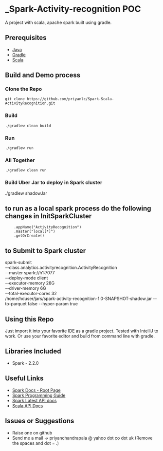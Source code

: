 # _Spark-Activity-recognition POC
A project with scala, apache spark built using gradle.

## Prerequisites
- [Java](https://java.com/en/download/)
- [Gradle](https://gradle.org/)
- [Scala](https://www.scala-lang.org/)

## Build and Demo process

### Clone the Repo
`git clone https://github.com/priyanlc/Spark-Scala-ActivityRecognition.git`

### Build
`./gradlew clean build`
### Run
`./gradlew run`
### All Together
`./gradlew clean run`
### Build Uber Jar to deploy in Spark cluster
./gradlew shadowJar

## to run as a local spark process do the following changes in InitSparkCluster
``` val spark = SparkSession.builder()
    .appName("ActivityRecognition")
    .master("local[*]")
    .getOrCreate()
```

## to Submit to Spark cluster
spark-submit \
    --class analytics.activityrecognition.ActivityRecognition \
    --master spark://h1:7077 \
    --deploy-mode client \
    --executor-memory 28G \
    --driver-memory 6G \
    --total-executor-cores 32 \
     /home/hduser/jars/spark-activity-recognition-1.0-SNAPSHOT-shadow.jar --to-parquet false --hyper-param true


## Using this Repo
Just import it into your favorite IDE as a gradle project. Tested with IntelliJ to work. Or use your favorite editor and build from command line with gradle.

## Libraries Included
- Spark - 2.2.0

## Useful Links
- [Spark Docs - Root Page](http://spark.apache.org/docs/latest/)
- [Spark Programming Guide](http://spark.apache.org/docs/latest/programming-guide.html)
- [Spark Latest API docs](http://spark.apache.org/docs/latest/api/)
- [Scala API Docs](http://www.scala-lang.org/api/2.12.1/scala/)
 
## Issues or Suggestions
- Raise one on github
- Send me a mail -> priyanchandrapala @ yahoo dot co dot uk (Remove the spaces and dot = .)


